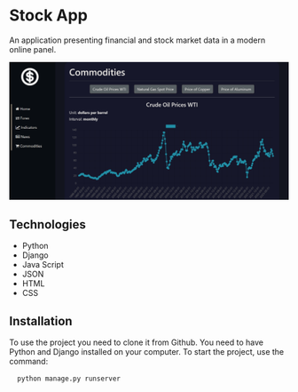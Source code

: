 # Stock App
An application presenting financial and stock market data in a modern online panel.

![App screenshot](screenshot.png)

## Technologies
- Python
- Django
- Java Script
- JSON
- HTML
- CSS

## Installation

To use the project you need to clone it from Github.
You need to have Python and Django installed on your computer.
To start the project, use the command:
```bash
  python manage.py runserver
```


    
